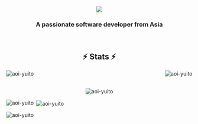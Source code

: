 <h1 align="center">
    <img src="https://readme-typing-svg.herokuapp.com/?font=Righteous&size=35&center=true&vCenter=true&width=500&height=70&duration=4000&lines=Hi+There!+👋;+I'm+Aoi+Yuito!;" />
</h1>

<h3 align="center">A passionate software developer from Asia</h3>

<br/>

<h2 align="center">⚡ Stats ⚡</h2>

<be>

<div align=center>
  <p><img align="left" src="https://github-readme-stats.vercel.app/api?username=aoi-yuito&show_icons=true&locale=en" alt="aoi-yuito" /></p>
  <p><img align="right" src="https://github-readme-streak-stats.herokuapp.com/?user=aoi-yuito&" alt="aoi-yuito" /></p>
  <br/>
  <br/>
  <p><img align="center" src="https://github-readme-stats.vercel.app/api/top-langs?username=aoi-yuito&show_icons=true&locale=en&layout=compact" alt="aoi-yuito" /></p>
</div>

<p><img align="left" src="https://github-readme-stats.vercel.app/api/top-langs?username=aoi-yuito&show_icons=true&locale=en&layout=compact" alt="aoi-yuito" /></p>

<p>&nbsp;<img align="center" src="https://github-readme-stats.vercel.app/api?username=aoi-yuito&show_icons=true&locale=en" alt="aoi-yuito" /></p>

<p><img align="center" src="https://github-readme-streak-stats.herokuapp.com/?user=aoi-yuito&" alt="aoi-yuito" /></p>
